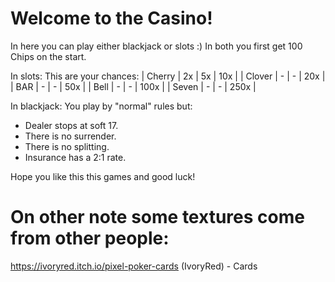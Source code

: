 # Welcome to the Casino!
In here you can play either blackjack or slots :)
In both you first get 100 Chips on the start.

In slots:
This are your chances:
| Cherry | 2x | 5x | 10x |
| Clover | - | - | 20x |
| BAR | - | - | 50x |
| Bell | - | - | 100x |
| Seven | - | - | 250x |

In blackjack:
You play by "normal" rules but:
- Dealer stops at soft 17.
- There is no surrender.
- There is no splitting.
- Insurance has a 2:1 rate.

Hope you like this this games and good luck!

# On other note some textures come from other people:
https://ivoryred.itch.io/pixel-poker-cards (IvoryRed) - Cards 